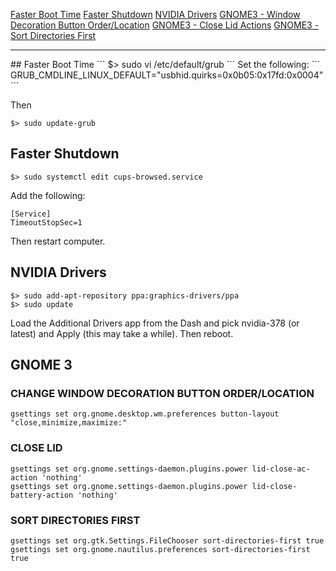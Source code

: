 [Faster Boot Time](#fasterboot)
[Faster Shutdown](#fastershutdown)
[NVIDIA Drivers](#nvidia)
[GNOME3 - Window Decoration Button Order/Location](#windowdecoration)
[GNOME3 - Close Lid Actions](#closelid)
[GNOME3 - Sort Directories First](#sortdirs)
<hr>
## Faster Boot Time<a name="fasterboot"></a>
```
$> sudo vi /etc/default/grub
```
Set the following:
```
GRUB_CMDLINE_LINUX_DEFAULT="usbhid.quirks=0x0b05:0x17fd:0x0004"
```

Then
```
$> sudo update-grub
```

## Faster Shutdown<a name="fastershutdown"></a>
```
$> sudo systemctl edit cups-browsed.service
```
Add the following:
```
[Service]
TimeoutStopSec=1
```
Then restart computer.

## NVIDIA Drivers<a name="nvidia"></a>
```
$> sudo add-apt-repository ppa:graphics-drivers/ppa
$> sudo update
```
Load the Additional Drivers app from the Dash and pick nvidia-378 (or latest) and Apply (this may take a while).  Then reboot.

## GNOME 3
### CHANGE WINDOW DECORATION BUTTON ORDER/LOCATION<a name="windowdecoration"></a>
```
gsettings set org.gnome.desktop.wm.preferences button-layout "close,minimize,maximize:"
```
### CLOSE LID<a name="closelid"></a>
```
gsettings set org.gnome.settings-daemon.plugins.power lid-close-ac-action 'nothing'
gsettings set org.gnome.settings-daemon.plugins.power lid-close-battery-action 'nothing'
```

### SORT DIRECTORIES FIRST<a name="sortdirs"></a>
```
gsettings set org.gtk.Settings.FileChooser sort-directories-first true
gsettings set org.gnome.nautilus.preferences sort-directories-first true
```
